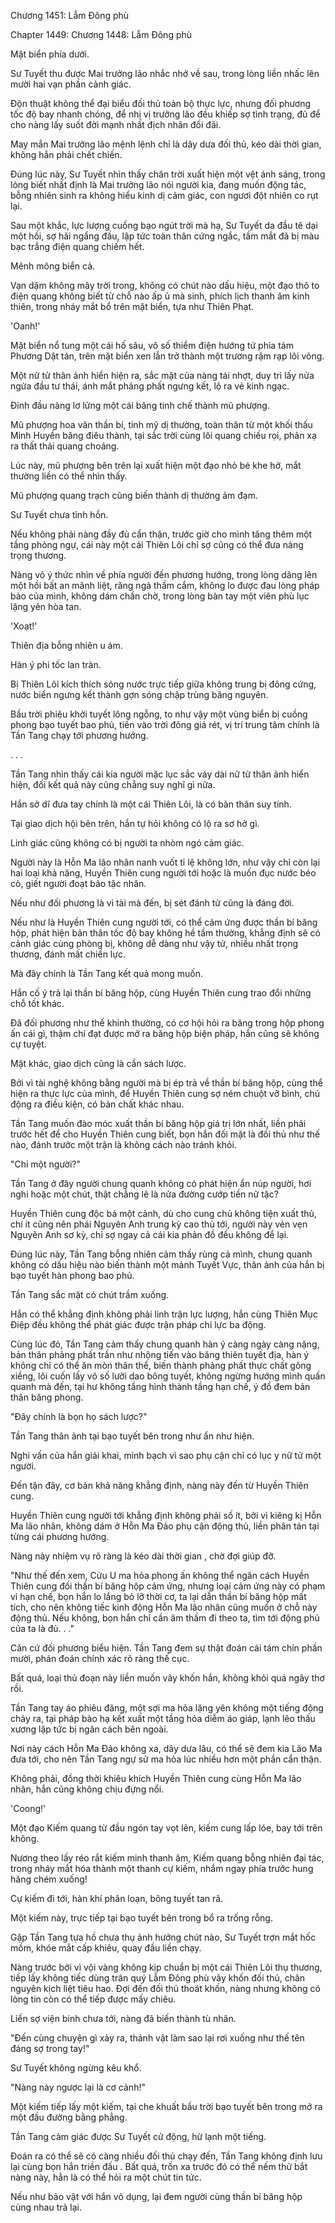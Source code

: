 




Chương 1451: Lẫm Đông phù


Chapter 1449: Chương 1448: Lẫm Đông phù

Mặt biển phía dưới.

Sư Tuyết thu được Mai trưởng lão nhắc nhở về sau, trong lòng liền nhấc lên mười hai vạn phần cảnh giác.

Độn thuật không thể đại biểu đối thủ toàn bộ thực lực, nhưng đối phương tốc độ bay nhanh chóng, để nhị vị trưởng lão đều khiếp sợ tình trạng, đủ để cho nàng lấy suốt đời mạnh nhất địch nhân đối đãi.

May mắn Mai trưởng lão mệnh lệnh chỉ là dây dưa đối thủ, kéo dài thời gian, không hẳn phải chết chiến.

Đúng lúc này, Sư Tuyết nhìn thấy chân trời xuất hiện một vệt ánh sáng, trong lòng biết nhất định là Mai trưởng lão nói người kia, đang muốn động tác, bỗng nhiên sinh ra không hiểu kinh dị cảm giác, con ngươi đột nhiên co rụt lại.

Sau một khắc, lực lượng cuồng bạo ngút trời mà hạ, Sư Tuyết da đầu tê dại một hồi, sợ hãi ngẩng đầu, lập tức toàn thân cứng ngắc, tầm mắt đã bị màu bạc trắng điện quang chiếm hết.

Mênh mông biển cả.

Vạn dặm không mây trời trong, không có chút nào dấu hiệu, một đạo thô to điện quang không biết từ chỗ nào ấp ủ mà sinh, phích lịch thanh âm kinh thiên, trong nháy mắt bổ trên mặt biển, tựa như Thiên Phạt.

'Oanh!'

Mặt biển nổ tung một cái hố sâu, vô số thiểm điện hướng tứ phía tám Phương Dật tán, trên mặt biển xen lẫn trở thành một trương rậm rạp lôi võng.

Một nữ tử thân ảnh hiển hiện ra, sắc mặt của nàng tái nhợt, duy trì lấy nửa ngửa đầu tư thái, ánh mắt phảng phất ngưng kết, lộ ra vẻ kinh ngạc.

Đỉnh đầu nàng lơ lửng một cái băng tinh chế thành mũ phượng.

Mũ phượng hoa văn thần bí, tinh mỹ dị thường, toàn thân từ một khối thấu Minh Huyền băng điêu thành, tại sắc trời cùng lôi quang chiếu rọi, phản xạ ra thất thải quang choáng.

Lúc này, mũ phượng bên trên lại xuất hiện một đạo nhỏ bé khe hở, mắt thường liền có thể nhìn thấy.

Mũ phượng quang trạch cũng biến thành dị thường ảm đạm.

Sư Tuyết chưa tỉnh hồn.

Nếu không phải nàng đầy đủ cẩn thận, trước giờ cho mình tăng thêm một tầng phòng ngự, cái này một cái Thiên Lôi chỉ sợ cũng có thể đưa nàng trọng thương.

Nàng vô ý thức nhìn về phía người đến phương hướng, trong lòng dâng lên một hồi bất an mãnh liệt, răng ngà thầm cắm, không lo được đau lòng pháp bảo của mình, không dám chần chờ, trong lòng bàn tay một viên phù lục lặng yên hòa tan.

'Xoạt!'

Thiên địa bỗng nhiên u ám.

Hàn ý phi tốc lan tràn.

Bị Thiên Lôi kích thích sóng nước trực tiếp giữa không trung bị đông cứng, nước biển ngưng kết thành gợn sóng chập trùng băng nguyên.

Bầu trời phiêu khởi tuyết lông ngỗng, to như vậy một vùng biển bị cuồng phong bạo tuyết bao phủ, tiến vào trời đông giá rét, vị trí trung tâm chính là Tần Tang chạy tới phương hướng.

. . .

Tần Tang nhìn thấy cái kia người mặc lục sắc váy dài nữ tử thân ảnh hiển hiện, đối kết quả này cũng chẳng suy nghĩ gì nữa.

Hắn sở dĩ đưa tay chính là một cái Thiên Lôi, là có bản thân suy tính.

Tại giao dịch hội bên trên, hắn tự hỏi không có lộ ra sơ hở gì.

Linh giác cũng không có bị người ta nhòm ngó cảm giác.

Người này là Hỗn Ma lão nhân nanh vuốt tỉ lệ không lớn, như vậy chỉ còn lại hai loại khả năng, Huyền Thiên cung người tới hoặc là muốn đục nước béo cò, giết người đoạt bảo tặc nhân.

Nếu như đối phương là vì tài mà đến, bị sét đánh tử cũng là đáng đời.

Nếu như là Huyền Thiên cung người tới, có thể cảm ứng được thần bí băng hộp, phát hiện bản thân tốc độ bay không hề tầm thường, khẳng định sẽ có cảnh giác cùng phòng bị, không dễ dàng như vậy tử, nhiều nhất trọng thương, đánh mất chiến lực.

Mà đây chính là Tần Tang kết quả mong muốn.

Hắn cố ý trả lại thần bí băng hộp, cùng Huyền Thiên cung trao đổi những chỗ tốt khác.

Đã đối phương như thế khinh thường, có cơ hội hỏi ra băng trong hộp phong ấn cái gì, thậm chí đạt được mở ra băng hộp biện pháp, hắn cũng sẽ không cự tuyệt.

Mặt khác, giao dịch cũng là cần sách lược.

Bởi vì tài nghệ không bằng người mà bị ép trả về thần bí băng hộp, cùng thể hiện ra thực lực của mình, để Huyền Thiên cung sợ ném chuột vỡ bình, chủ động ra điều kiện, có bản chất khác nhau.

Tần Tang muốn đào móc xuất thần bí băng hộp giá trị lớn nhất, liền phải trước hết để cho Huyền Thiên cung biết, bọn hắn đối mặt là đối thủ như thế nào, đánh trước một trận là không cách nào tránh khỏi.

"Chỉ một người?"

Tần Tang ở đây người chung quanh không có phát hiện ẩn núp người, hơi nghi hoặc một chút, thật chẳng lẽ là nửa đường cướp tiền nữ tặc?

Huyền Thiên cung độc bá một cảnh, dù cho cung chủ không tiện xuất thủ, chí ít cũng nên phái Nguyên Anh trung kỳ cao thủ tới, người này vẻn vẹn Nguyên Anh sơ kỳ, chỉ sợ ngay cả cái kia phản đồ đều không để lại.

Đúng lúc này, Tần Tang bỗng nhiên cảm thấy rùng cả mình, chung quanh không có dấu hiệu nào biến thành một mảnh Tuyết Vực, thân ảnh của hắn bị bạo tuyết hàn phong bao phủ.

Tần Tang sắc mặt có chút trầm xuống.

Hắn có thể khẳng định không phải linh trận lực lượng, hắn cùng Thiên Mục Điệp đều không thể phát giác được trận pháp chi lực ba động.

Cùng lúc đó, Tần Tang cảm thấy chung quanh hàn ý càng ngày càng nặng, bản thân phảng phất trần như nhộng tiến vào băng thiên tuyết địa, hàn ý không chỉ có thể ăn mòn thân thể, biến thành phảng phất thực chất gông xiềng, lôi cuốn lấy vô số lưỡi dao bông tuyết, không ngừng hướng mình quấn quanh mà đến, tại hư không tầng hình thành tầng hạn chế, ý đồ đem bản thân băng phong.

"Đây chính là bọn họ sách lược?"

Tần Tang thân ảnh tại bạo tuyết bên trong như ẩn như hiện.

Nghi vấn của hắn giải khai, minh bạch vì sao phụ cận chỉ có lục y nữ tử một người.

Đến tận đây, cơ bản khả năng khẳng định, nàng này đến từ Huyền Thiên cung.

Huyền Thiên cung người tới khẳng định không phải số ít, bởi vì kiêng kị Hỗn Ma lão nhân, không dám ở Hỗn Ma Đảo phụ cận động thủ, liền phân tán tại từng cái phương hướng.

Nàng này nhiệm vụ rõ ràng là kéo dài thời gian , chờ đợi giúp đỡ.

"Như thế đến xem, Cửu U ma hỏa phong ấn không thể ngăn cách Huyền Thiên cung đối thần bí băng hộp cảm ứng, nhưng loại cảm ứng này có phạm vi hạn chế, bọn hắn lo lắng bỏ lỡ thời cơ, ta lại dẫn thần bí băng hộp mất tích, cho nên không tiếc kinh động Hỗn Ma lão nhân cũng muốn ở chỗ này động thủ. Nếu không, bọn hắn chỉ cần âm thầm đi theo ta, tìm tới động phủ của ta là đủ. . ."

Căn cứ đối phương biểu hiện. Tần Tang đem sự thật đoán cái tám chín phần mười, phán đoán chính xác rõ ràng thế cục.

Bất quá, loại thủ đoạn này liền muốn vây khốn hắn, không khỏi quá ngây thơ rồi.

Tần Tang tay áo phiêu đãng, một sợi ma hỏa lặng yên không một tiếng động chảy ra, tại pháp bào hạ kết xuất một tầng hỏa diễm áo giáp, lạnh lẽo thấu xương lập tức bị ngăn cách bên ngoài.

Nơi này cách Hỗn Ma Đảo không xa, dây dưa lâu, có thể sẽ đem kia Lão Ma đưa tới, cho nên Tần Tang ngự sử ma hỏa lúc nhiều hơn một phần cẩn thận.

Không phải, đồng thời khiêu khích Huyền Thiên cung cùng Hỗn Ma lão nhân, hắn cũng không chịu đựng nổi.

'Coong!'

Một đạo Kiếm quang từ đầu ngón tay vọt lên, kiếm cung lấp lóe, bay tới trên không.

Nương theo lấy réo rắt kiếm minh thanh âm, Kiếm quang bỗng nhiên đại tác, trong nháy mắt hóa thành một thanh cự kiếm, nhắm ngay phía trước hung hăng chém xuống!

Cự kiếm đi tới, hàn khí phân loạn, bông tuyết tan rã.

Một kiếm này, trực tiếp tại bạo tuyết bên trong bổ ra trống rỗng.

Gặp Tần Tang tựa hồ chưa thụ ảnh hưởng chút nào, Sư Tuyết trợn mắt hốc mồm, khóe mắt cấp khiêu, quay đầu liền chạy.

Nàng trước bởi vì vội vàng không kịp chuẩn bị một cái Thiên Lôi thụ thương, tiếp lấy không tiếc dùng trân quý Lẫm Đông phù vây khốn đối thủ, chân nguyên kịch liệt tiêu hao. Đợi đến đối thủ thoát khốn, nàng nhưng không có lòng tin còn có thể tiếp được mấy chiêu.

Liền sợ viện binh chưa tới, nàng đã biến thành tù nhân.

"Đến cùng chuyện gì xảy ra, thánh vật làm sao lại rơi xuống như thế tên đáng sợ trong tay!"

Sư Tuyết không ngừng kêu khổ.

"Nàng này ngược lại là cơ cảnh!"

Một kiếm tiếp lấy một kiếm, tại che khuất bầu trời bạo tuyết bên trong mở ra một đầu đường bằng phẳng.

Tần Tang cảm giác được Sư Tuyết cử động, hừ lạnh một tiếng.

Đoán ra có thể sẽ có càng nhiều đối thủ chạy đến, Tần Tang không định lưu lại cùng bọn hắn triền đấu . Bất quá, trốn xa trước đó có thể nếm thử bắt nàng này, hẳn là có thể hỏi ra một chút tin tức.

Nếu như bảo vật với hắn vô dụng, lại đem người cùng thần bí băng hộp cùng nhau trả lại.




